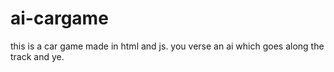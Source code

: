 # ai-cargame
this is a car game made in html and js. you verse an ai which goes along the track and ye.
